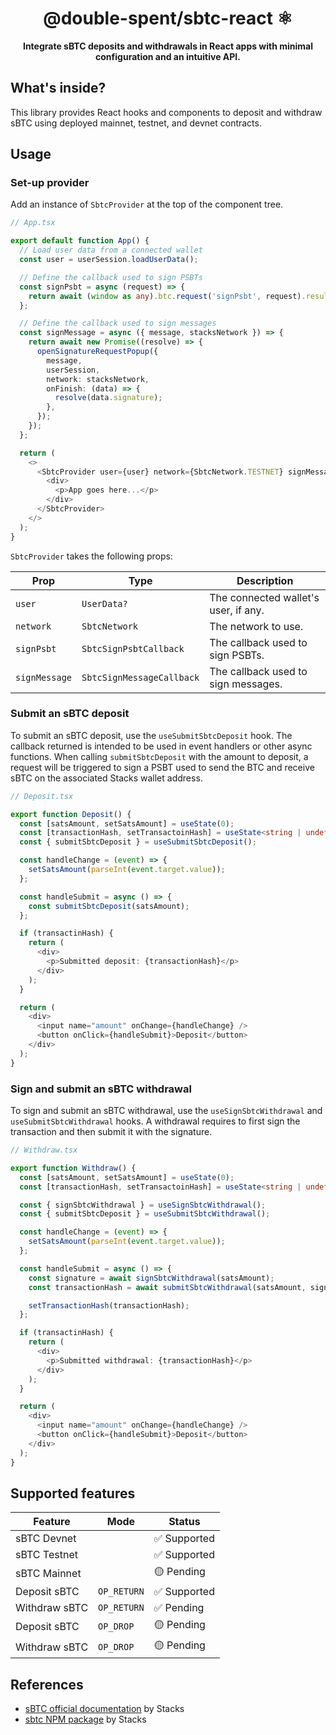 <h1 align="center">@double-spent/sbtc-react ⚛️</h1>

<p align="center">
  <b>Integrate sBTC deposits and withdrawals in React apps with minimal configuration and an intuitive API.</b>
</p>

## What's inside?

This library provides React hooks and components to deposit and withdraw sBTC using deployed mainnet, testnet, and
devnet contracts.

## Usage

### Set-up provider

Add an instance of `SbtcProvider` at the top of the component tree.

```ts
// App.tsx

export default function App() {
  // Load user data from a connected wallet
  const user = userSession.loadUserData();

  // Define the callback used to sign PSBTs
  const signPsbt = async (request) => {
    return await (window as any).btc.request('signPsbt', request).result.hex;
  };

  // Define the callback used to sign messages
  const signMessage = async ({ message, stacksNetwork }) => {
    return await new Promise((resolve) => {
      openSignatureRequestPopup({
        message,
        userSession,
        network: stacksNetwork,
        onFinish: (data) => {
          resolve(data.signature);
        },
      });
    });
  };

  return (
    <>
      <SbtcProvider user={user} network={SbtcNetwork.TESTNET} signMessage={signMessage} signPsbt={signPsbt}>
        <div>
          <p>App goes here...</p>
        </div>
      </SbtcProvider>
    </>
  );
}
```

`SbtcProvider` takes the following props:

| Prop          | Type                      | Description                          |
| ------------- | ------------------------- | ------------------------------------ |
| `user`        | `UserData?`               | The connected wallet's user, if any. |
| `network`     | `SbtcNetwork`             | The network to use.                  |
| `signPsbt`    | `SbtcSignPsbtCallback`    | The callback used to sign PSBTs.     |
| `signMessage` | `SbtcSignMessageCallback` | The callback used to sign messages.  |

### Submit an sBTC deposit

To submit an sBTC deposit, use the `useSubmitSbtcDeposit` hook. The callback returned is intended to be used in event
handlers or other async functions. When calling `submitSbtcDeposit` with the amount to deposit, a request will be
triggered to sign a PSBT used to send the BTC and receive sBTC on the associated Stacks wallet address.

```ts
// Deposit.tsx

export function Deposit() {
  const [satsAmount, setSatsAmount] = useState(0);
  const [transactionHash, setTransactoinHash] = useState<string | undefined>();
  const { submitSbtcDeposit } = useSubmitSbtcDeposit();

  const handleChange = (event) => {
    setSatsAmount(parseInt(event.target.value));
  };

  const handleSubmit = async () => {
    const submitSbtcDeposit(satsAmount);
  };

  if (transactinHash) {
    return (
      <div>
        <p>Submitted deposit: {transactionHash}</p>
      </div>
    );
  }

  return (
    <div>
      <input name="amount" onChange={handleChange} />
      <button onClick={handleSubmit}>Deposit</button>
    </div>
  );
}
```

### Sign and submit an sBTC withdrawal

To sign and submit an sBTC withdrawal, use the `useSignSbtcWithdrawal` and `useSubmitSbtcWithdrawal` hooks. A withdrawal
requires to first sign the transaction and then submit it with the signature.

```ts
// Withdraw.tsx

export function Withdraw() {
  const [satsAmount, setSatsAmount] = useState(0);
  const [transactionHash, setTransactoinHash] = useState<string | undefined>();

  const { signSbtcWithdrawal } = useSignSbtcWithdrawal();
  const { submitSbtcDeposit } = useSubmitSbtcWithdrawal();

  const handleChange = (event) => {
    setSatsAmount(parseInt(event.target.value));
  };

  const handleSubmit = async () => {
    const signature = await signSbtcWithdrawal(satsAmount);
    const transactionHash = await submitSbtcWithdrawal(satsAmount, signature);

    setTransactionHash(transactionHash);
  };

  if (transactinHash) {
    return (
      <div>
        <p>Submitted withdrawal: {transactionHash}</p>
      </div>
    );
  }

  return (
    <div>
      <input name="amount" onChange={handleChange} />
      <button onClick={handleSubmit}>Deposit</button>
    </div>
  );
}
```

## Supported features

| Feature       | Mode        | Status       |
| ------------- | ----------- | ------------ |
| sBTC Devnet   |             | ✅ Supported |
| sBTC Testnet  |             | ✅ Supported |
| sBTC Mainnet  |             | 🟡 Pending   |
| Deposit sBTC  | `OP_RETURN` | ✅ Supported |
| Withdraw sBTC | `OP_RETURN` | ✅ Pending   |
| Deposit sBTC  | `OP_DROP`   | 🟡 Pending   |
| Withdraw sBTC | `OP_DROP`   | 🟡 Pending   |

## References

- [sBTC official documentation](https://stacks-network.github.io/sbtc-docs/) by Stacks
- [sbtc NPM package](https://www.npmjs.com/package/sbtc) by Stacks
